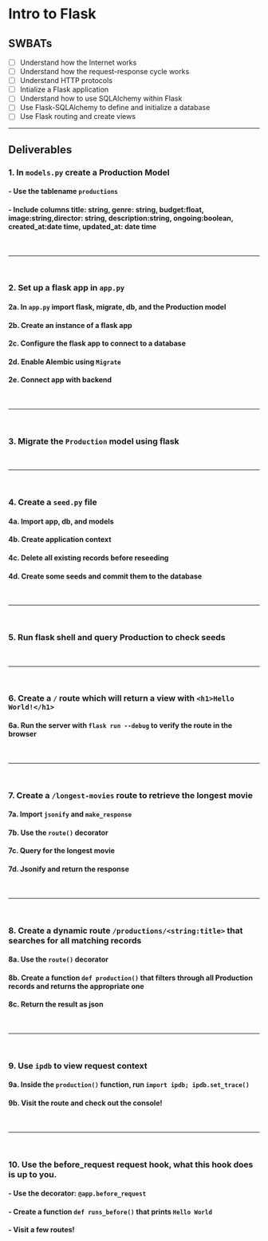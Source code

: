 # Intro to Flask

## SWBATs

- [ ] Understand how the Internet works
- [ ] Understand how the request-response cycle works
- [ ] Understand HTTP protocols
- [ ] Intialize a Flask application
- [ ] Understand how to use SQLAlchemy within Flask
- [ ] Use Flask-SQLAlchemy to define and initialize a database
- [ ] Use Flask routing and create views

---

## Deliverables

### 1. In `models.py` create a Production Model 
#### - Use the tablename `productions`
#### - Include columns title: string, genre: string, budget:float, image:string,director: string, description:string, ongoing:boolean, created_at:date time, updated_at: date time 

<br />

---

<br />

### 2. Set up a flask app in `app.py`
#### 2a. In `app.py` import flask, migrate, db, and the Production model
#### 2b. Create an instance of a flask app
#### 2c. Configure the flask app to connect to a database 
#### 2d. Enable Alembic using `Migrate`
#### 2e. Connect app with backend

<br />

---

<br />

### 3. Migrate the `Production` model using flask

<br />

---

<br />

### 4. Create a `seed.py` file
#### 4a. Import app, db, and models
#### 4b. Create application context 
#### 4c. Delete all existing records before reseeding
#### 4d. Create some seeds and commit them to the database

<br />

---

<br />

### 5. Run flask shell and query Production to check seeds

<br />

---

<br />

### 6. Create a `/` route which will return a view with  `<h1>Hello World!</h1>`
#### 6a. Run the server with `flask run --debug` to verify the route in the browser

<br />

---

<br />

### 7. Create a `/longest-movies` route to retrieve the longest movie
#### 7a. Import `jsonify` and `make_response`
#### 7b. Use the `route()` decorator
#### 7c. Query for the longest movie
#### 7d. Jsonify and return the response

<br />

---

<br />

### 8. Create a dynamic route `/productions/<string:title>` that searches for all matching records
#### 8a. Use the `route()` decorator
#### 8b. Create a function `def production()` that filters through all Production records and returns the appropriate one
#### 8c. Return the result as json

<br />

---

<br />

### 9. Use `ipdb` to view request context
#### 9a. Inside the `production()` function, run `import ipdb; ipdb.set_trace()`
#### 9b. Visit the route and check out the console!

<br />

---

<br />

### 10. Use the before_request request hook, what this hook does is up to you.
#### - Use the decorator: `@app.before_request`
#### - Create a function `def runs_before()` that prints `Hello World`
#### - Visit a few routes!
